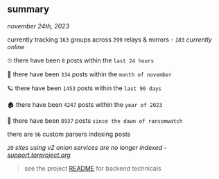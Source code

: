 
## summary
_november 24th, 2023_

currently tracking `163` groups across `299` relays & mirrors - _`103` currently online_

⏲ there have been `8` posts within the `last 24 hours`

🦈 there have been `334` posts within the `month of november`

🪐 there have been `1453` posts within the `last 90 days`

🏚 there have been `4247` posts within the `year of 2023`

🦕 there have been `8937` posts `since the dawn of ransomwatch`

there are `96` custom parsers indexing posts

_`20` sites using v2 onion services are no longer indexed - [support.torproject.org](https://support.torproject.org/onionservices/v2-deprecation/)_

> see the project [README](https://github.com/joshhighet/ransomwatch#ransomwatch--) for backend technicals
